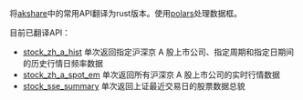 将[akshare](https://github.com/akfamily/akshare)中的常用API翻译为rust版本。使用[polars](https://github.com/pola-rs/polars)处理数据框。

目前已翻译API：
- [stock_zh_a_hist](https://akshare.akfamily.xyz/data/stock/stock.html#id21) 单次返回指定沪深京 A 股上市公司、指定周期和指定日期间的历史行情日频率数据
- [stock_zh_a_spot_em](https://www.akshare.xyz/data/stock/stock.html#id12) 单次返回所有沪深京 A 股上市公司的实时行情数据
- [stock_sse_summary](https://akshare.akfamily.xyz/data/stock/stock.html#id2) 单次返回上证最近交易日的股票数据总貌